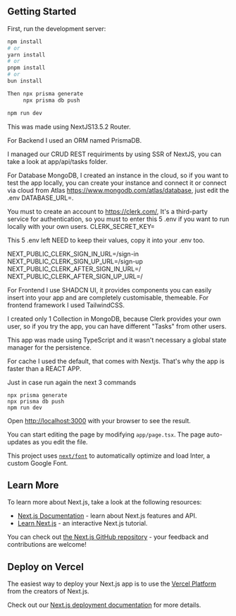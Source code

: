 

## Getting Started

First, run the development server:

```bash
npm install
# or
yarn install
# or
pnpm install
# or
bun install

Then npx prisma generate
     npx prisma db push

npm run dev
```
This was made using NextJS13.5.2 Router.

For Backend I used an ORM named PrismaDB.

I managed our CRUD REST requiriments by using SSR of NextJS, you can take a look at app/api/tasks folder.

For Database MongoDB, I created an instance in the cloud, so if you want to test the app locally, you can create your instance and connect it or connect via cloud from Atlas https://www.mongodb.com/atlas/database, just edit the .env DATABASE_URL=<AND PUT HERE THE GIVEN URL HERE>.

You must to create an account to https://clerk.com/, It's a third-party service for authentication, so you must to enter this 5 .env if you want to run locally with your own users.
CLERK_SECRET_KEY=<AND PUT HERE THE GIVEN SECRET KEY>

This 5 .env left NEED to keep their values, copy it into your .env too.

NEXT_PUBLIC_CLERK_SIGN_IN_URL=/sign-in
NEXT_PUBLIC_CLERK_SIGN_UP_URL=/sign-up
NEXT_PUBLIC_CLERK_AFTER_SIGN_IN_URL=/
NEXT_PUBLIC_CLERK_AFTER_SIGN_UP_URL=/

For Frontend I use SHADCN UI, it provides components you can easily insert into your app and are completely customisable, themeable.
For frontend framework I used TailwindCSS.

I created only 1 Collection in MongoDB, because Clerk provides your own user, so if you try the app, you can have different "Tasks" from other users.

This app was made using TypeScript and it wasn't necessary a global state manager for the persistence.

For cache I used the default, that comes with Nextjs. That's why the app is faster than a REACT APP.

Just in case run again the next 3 commands
```
npx prisma generate
npx prisma db push
npm run dev
```

Open [http://localhost:3000](http://localhost:3000) with your browser to see the result.

You can start editing the page by modifying `app/page.tsx`. The page auto-updates as you edit the file.

This project uses [`next/font`](https://nextjs.org/docs/basic-features/font-optimization) to automatically optimize and load Inter, a custom Google Font.

## Learn More

To learn more about Next.js, take a look at the following resources:

- [Next.js Documentation](https://nextjs.org/docs) - learn about Next.js features and API.
- [Learn Next.js](https://nextjs.org/learn) - an interactive Next.js tutorial.

You can check out [the Next.js GitHub repository](https://github.com/vercel/next.js/) - your feedback and contributions are welcome!

## Deploy on Vercel

The easiest way to deploy your Next.js app is to use the [Vercel Platform](https://vercel.com/new?utm_medium=default-template&filter=next.js&utm_source=create-next-app&utm_campaign=create-next-app-readme) from the creators of Next.js.

Check out our [Next.js deployment documentation](https://nextjs.org/docs/deployment) for more details.
